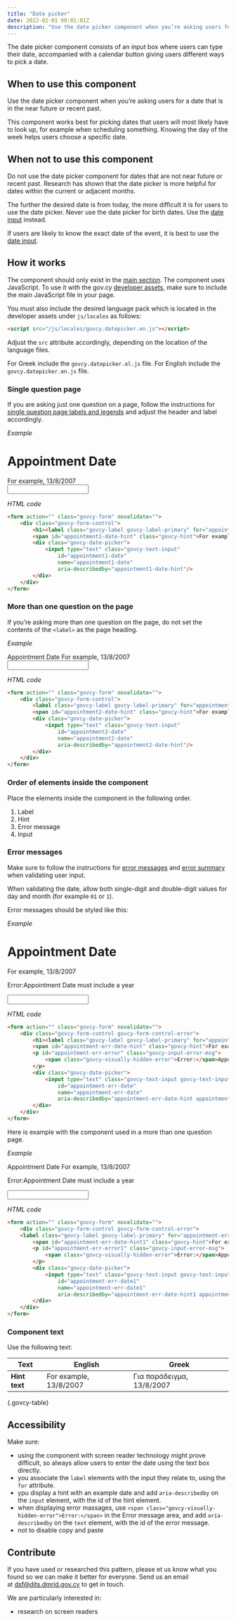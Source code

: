 ```yaml
---
title: "Date picker"
date: 2022-02-01 00:01:01Z
description: "Use the date picker component when you’re asking users for a date that is in the near future or recent past"
---
```


The date picker component consists of an input box where users can type their date, accompanied with a calendar button giving users different ways to pick a date.

## When to use this component
Use the date picker component when you’re asking users for a date that is in the near future or recent past.

This component works best for picking dates that users will most likely have to look up, for example when scheduling something. Knowing the day of the week helps users choose a specific date.

## When not to use this component
Do not use the date picker component for dates that are not near future or recent past. Research has shown that the date picker is more helpful for dates within the current or adjacent months. 

The further the desired date is from today, the more difficult it is for users to use the date picker. Never use the date picker for birth dates. Use the [date input](../date_input) instead.

If users are likely to know the exact date of the event, it is best to use the [date input](../date_input). 

## How it works
The component should only exist in the [main section](../../getting-started/page-template/#sections). The component uses JavaScript. To use it with the gov.cy [developer assets](../../getting-started/developer-assets/), make sure to include the main JavaScript file in your page. 

You must also include the desired language pack which is located in the developer assets under `js/locales` as follows:

```html
<script src="/js/locales/govcy.datepicker.en.js"></script>
```

Adjust the `src` attribute accordingly, depending on the location of the language files. 

For Greek include the  `govcy.datepicker.el.js` file.
For English include the  `govcy.datepicker.en.js` file.

### Single question page
If you are asking just one question on a page, follow the instructions for [single question page labels and legends](../../patterns/labels_and_legend_headings/#single-question-page) and adjust the header and label accordingly. 

*Example*
<div class="govcy-container govcy-p-4 govcy-br-1 govcy-br-standard govcy-mb-4">
<div class="govcy-form">
    <div class="govcy-form-control">
        <h1><label class="govcy-label govcy-label-primary" for="appointment1-date">Appointment Date</label></h1>
        <span id="appointment1-date-hint" class="govcy-hint">For example, 13/8/2007</span>
        <div class="govcy-date-picker">
            <input type="text" class="govcy-text-input" 
                id="appointment1-date"
                name="appointment1-date"
                aria-describedby="appointment1-date-hint"/>
        </div>
    </div>
</div>
</div>

*HTML code*
```html
<form action="" class="govcy-form" novalidate="">
    <div class="govcy-form-control">
        <h1><label class="govcy-label govcy-label-primary" for="appointment1-date">Appointment Date</label></h1>
        <span id="appointment1-date-hint" class="govcy-hint">For example, 13/8/2007</span>
        <div class="govcy-date-picker">
            <input type="text" class="govcy-text-input" 
                id="appointment1-date"
                name="appointment1-date"
                aria-describedby="appointment1-date-hint"/>
        </div>
    </div>
</form>
```
### More than one question on the page
If you’re asking more than one question on the page, do not set the contents of the `<label>` as the page heading. 

*Example*
<div class="govcy-container govcy-p-4 govcy-br-1 govcy-br-standard govcy-mb-4">
<div class="govcy-form" >
    <div class="govcy-form-control">
        <label class="govcy-label govcy-label-primary" for="appointment2-date">Appointment Date</label>
        <span id="appointment2-date-hint" class="govcy-hint">For example, 13/8/2007</span>
        <div class="govcy-date-picker">
            <input type="text" class="govcy-text-input" 
                id="appointment2-date"
                name="appointment2-date"
                aria-describedby="appointment2-date-hint"/>
        </div>
    </div>
</div>
</div>

*HTML code*
```html
<form action="" class="govcy-form" novalidate="">
    <div class="govcy-form-control">
        <label class="govcy-label govcy-label-primary" for="appointment2-date">Appointment Date</label>
        <span id="appointment2-date-hint" class="govcy-hint">For example, 13/8/2007</span>
        <div class="govcy-date-picker">
            <input type="text" class="govcy-text-input" 
                id="appointment2-date"
                name="appointment2-date"
                aria-describedby="appointment2-date-hint"/>
        </div>
    </div>
</form>
```

### Order of elements inside the component
Place the elements inside the component in the following order.
1. Label
2. Hint
3. Error message
4. Input

### Error messages
Make sure to follow the instructions for [error messages](../error_message) and [error summary](../error_summary) when validating user input.

When validating the date, allow both single-digit and double-digit values for day and month (for example `01` or `1`).

Error messages should be styled like this:

*Example*
<div class="govcy-container govcy-p-4 govcy-br-1 govcy-br-standard govcy-mb-4">
<div class="govcy-form">
    <div class="govcy-form-control govcy-form-control-error">
        <h1><label class="govcy-label govcy-label-primary" for="appointment-err-date">Appointment Date</label></h1>
        <span id="appointment-err-date-hint" class="govcy-hint">For example, 13/8/2007</span>
        <p id="appointment-err-error" class="govcy-input-error-msg">
            <span class="govcy-visually-hidden-error">Error:</span>Appointment Date must include a year
        </p>
        <div class="govcy-date-picker">
            <input type="text" class="govcy-text-input govcy-text-input-error" 
                id="appointment-err-date"
                name="appointment-err-date"
                aria-describedby="appointment-err-date-hint appointment-err-error"/>
        </div>
    </div>
</div>
</div>

*HTML code*
```html
<form action="" class="govcy-form" novalidate="">
    <div class="govcy-form-control govcy-form-control-error">
        <h1><label class="govcy-label govcy-label-primary" for="appointment-err-date">Appointment Date</label></h1>
        <span id="appointment-err-date-hint" class="govcy-hint">For example, 13/8/2007</span>
        <p id="appointment-err-error" class="govcy-input-error-msg">
            <span class="govcy-visually-hidden-error">Error:</span>Appointment Date must include a year
        </p>
        <div class="govcy-date-picker">
            <input type="text" class="govcy-text-input govcy-text-input-error" 
                id="appointment-err-date"
                name="appointment-err-date"
                aria-describedby="appointment-err-date-hint appointment-err-error"/>
        </div>
    </div>
</form>
```
Here is example with the component used in a more than one question page.

*Example*
<div class="govcy-container govcy-p-4 govcy-br-1 govcy-br-standard govcy-mb-4">
<div class="govcy-form">
    <div class="govcy-form-control govcy-form-control-error">
    <label class="govcy-label govcy-label-primary" for="appointment-err-date1">Appointment Date</label>
        <span id="appointment-err-date-hint1" class="govcy-hint">For example, 13/8/2007</span>
        <p id="appointment-err-error1" class="govcy-input-error-msg">
            <span class="govcy-visually-hidden-error">Error:</span>Appointment Date must include a year
        </p>
        <div class="govcy-date-picker">
            <input type="text" class="govcy-text-input govcy-text-input-error" 
                id="appointment-err-date1"
                name="appointment-err-date1"
                aria-describedby="appointment-err-date-hint1 appointment-err-error1"/>
        </div>
    </div>
</div>
</div>

*HTML code*
```html
<form action="" class="govcy-form" novalidate="">
    <div class="govcy-form-control govcy-form-control-error">
    <label class="govcy-label govcy-label-primary" for="appointment-err-date1">Appointment Date</label>
        <span id="appointment-err-date-hint1" class="govcy-hint">For example, 13/8/2007</span>
        <p id="appointment-err-error1" class="govcy-input-error-msg">
            <span class="govcy-visually-hidden-error">Error:</span>Appointment Date must include a year
        </p>
        <div class="govcy-date-picker">
            <input type="text" class="govcy-text-input govcy-text-input-error" 
                id="appointment-err-date1"
                name="appointment-err-date1"
                aria-describedby="appointment-err-date-hint1 appointment-err-error1"/>
        </div>
    </div>
</form>
```
### Component text
Use the following text:

| Text | English | Greek |
| ---- | ---- | ---- |
| **Hint text** | For example, 13/8/2007 | Για παράδειγμα, 13/8/2007 |

{.govcy-table}

## Accessibility
Make sure:
- using the component with screen reader technology might prove difficult, so always allow users to enter the date using the text box directly.
- you associate the `label` elements with the input they relate to, using the `for` attribute.
- ypu display a hint with an example date and add  `aria-describedby` on the `input` element, with the id of the hint element.
- when displaying error massages, use `<span class="govcy-visually-hidden-error">Error:</span>` in the Error message area, and add  `aria-describedby` on the `text` element, with the id of the error message. 
- not to disable copy and paste

## Contribute
If you have used or researched this pattern, please et us know what you found so we can make it better for everyone. Send us an email at [dsf@dits.dmrid.gov.cy](mailto:dsf@dits.dmrid.gov.cy) to get in touch.

We are particularly interested in:
- research on screen readers